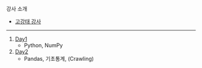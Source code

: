강사 소개
 - [고강태 강사](https://gist.github.com/qkboo/c3023b93f858f86809994e5656017e6c)

---

1. [Day1](day1/README.md)
   - Python, NumPy
2. [Day2](day2/README.md)
   - Pandas, 기초통계, (Crawling)
